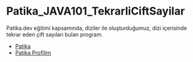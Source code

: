 # Patika_JAVA101_TekrarliCiftSayilar
Patika.dev eğitimi kapsamında, diziler ile oluşturduğumuz, dizi içerisinde tekrar eden çift sayıları bulan program. 


- [Patika](https://app.patika.dev/)
- [Patika Profilim](https://app.patika.dev/aytac)
